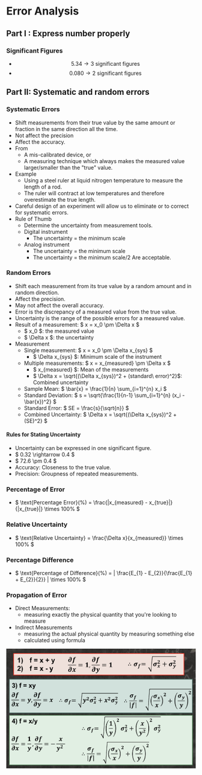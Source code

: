 # Error Analysis

## Part I : Express number properly

### Significant Figures

* $$5.34 \rightarrow 3 \text{ significant figures}$$
* $$0.080 \rightarrow 2 \text{ significant figures}$$

## Part II: Systematic and random errors

### Systematic Errors

* Shift measurements from their true value by the same amount or fraction in the same direction all the time.
* Not affect the precision
* Affect the accuracy.
* From
  * A mis-calibrated device, or
  * A measuring technique which always makes the measured value larger/smaller than the "true" value.
* Example
  * Using a steel ruler at liquid nitrogen temperature to measure the length of a rod.
  * The ruler will contract at low temperatures and therefore overestimate the true length.
* Careful design of an experiment will allow us to eliminate or to correct for systematic errors.
* Rule of Thumb
  * Determine the uncertainty from measurement tools.
  * Digital instrument
    * The uncertainty = the minimum scale
  * Analog instrument
    * The uncertainty = the minimum scale
    * The uncertainty = the minimum scale/2 Are acceptable.

### Random Errors

* Shift each measurement from its true value by a random amount and in random direction.
* Affect the precision.
* May not affect the overall accuracy.
* Error is the discrepancy of a measured value from the true value.
* Uncertainty is the range of the possible errors for a measured value.
* Result of a measurement: $ x = x\_0 \pm \Delta x $
  * $ x\_0 $: the measured value
  * $ \Delta x $: the uncertainty
* Measurement
  * Single measurement: $ x = x\_0 \pm \Delta x\_{sys} $
    * $ \Delta x\_{sys} $: Minimum scale of the instrument
  * Multiple measurements: $ x = x\_{measured} \pm \Delta x $
    * $ x\_{measured} $: Mean of the measurements
    * $ \Delta x = \sqrt{(\Delta x\_{sys})^2 + (standard\ error)^2}$: Combined uncertainty
  * Sample Mean: $ \bar{x} = \frac{1}{n} \sum\_{i=1}^{n} x\_i $
  * Standard Deviation: $ s = \sqrt{\frac{1}{n-1} \sum\_{i=1}^{n} (x\_i - \bar{x})^2} $
  * Standard Error: $ SE = \frac{s}{\sqrt{n\}} $
  * Combined Uncertainty: $ \Delta x = \sqrt{(\Delta x\_{sys})^2 + (SE)^2} $

#### Rules for Stating Uncertainty

* Uncertainty can be expressed in one significant figure.
* $ 0.32 \rightarrow 0.4 $
* $ 72.6 \pm 0.4 $
* Accuracy: Closeness to the true value.
* Precision: Groupness of repeated measurements.

### Percentage of Error

* $ \text{Percentage Error}(%) = \frac{|x\_{measured} - x\_{true}|}{|x\_{true}|} \times 100% $

### Relative Uncertainty

* $ \text{Relative Uncertainty} = \frac{\Delta x}{x\_{measured\}} \times 100% $

### Percentage Difference

* $ \text{Percentage of Difference}(%) = | \frac{E\_{1} - E\_{2\}}{\frac{E\_{1} + E\_{2\}}{2\}} | \times 100% $

### Propagation of Error

* Direct Measurements:
  * measuring exactly the physical quantity that you're looking to measure
* Indirect Measurements
  * measuring the actual physical quantity by measuring something else
  * calculated using formula

![alt text](image-2.png)
